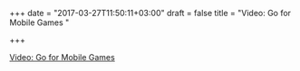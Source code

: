 +++
date = "2017-03-27T11:50:11+03:00"
draft = false
title = "Video: Go for Mobile Games "

+++

<p><a href="https://golangnews.com/stories/1997-video-go-for-mobile-games-gophercon">Video: Go for Mobile Games </a></p>